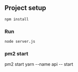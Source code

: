 ## Project setup
```
npm install
```

### Run
```
node server.js
```

### pm2 start
pm2 start yarn --name api -- start
